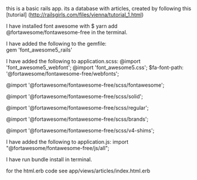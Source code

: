 this is a basic rails app. its a database with articles, created by following this [tutorial] (http://railsgirls.com/files/vienna/tutorial_1.html)

I have installed font awesome with $ yarn add @fortawesome/fontawesome-free in the terminal.

I have added the following to the gemfile:   
 gem 'font_awesome5_rails'

I have added the following to application.scss: 
 @import 'font_awesome5_webfont';
 @import 'font_awesome5.css';
 $fa-font-path: '@fortawesome/fontawesome-free/webfonts';
 
 @import '@fortawesome/fontawesome-free/scss/fontawesome';
 
 @import '@fortawesome/fontawesome-free/scss/solid';
 
 @import '@fortawesome/fontawesome-free/scss/regular';
 
 @import '@fortawesome/fontawesome-free/scss/brands';
 
 @import '@fortawesome/fontawesome-free/scss/v4-shims';
 
 
 I have added the following to application.js:
  import "@fortawesome/fontawesome-free/js/all";
  
I have run bundle install in terminal.

for the html.erb code see app/views/articles/index.html.erb
